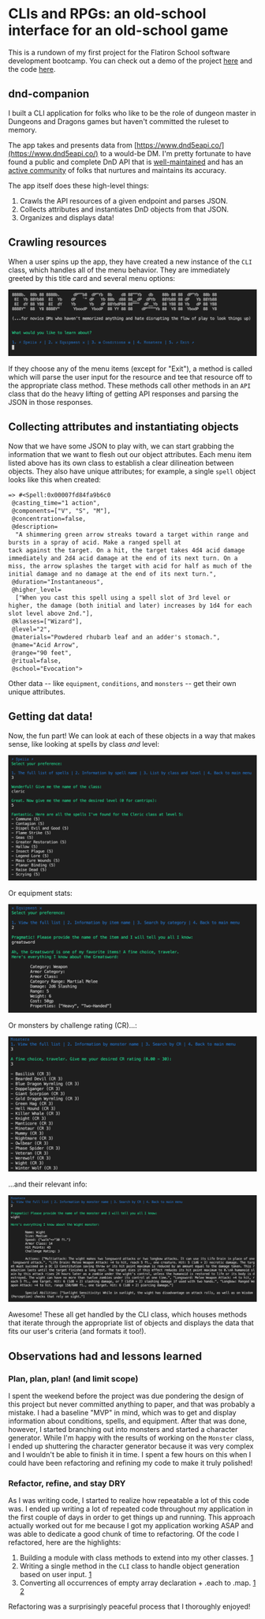 # CLIs and RPGs: an old-school interface for an old-school game

This is a rundown of my first project for the Flatiron School software development bootcamp. You can check out a demo of the project [here](https://www.youtube.com/watch?v=KdRx_dLqikA) and the code [here](https://github.com/mkopsho/dnd-companion).

## dnd-companion

I built a CLI application for folks who like to be the role of dungeon master in Dungeons and Dragons games but haven't committed the ruleset to memory.

The app takes and presents data from [https://www.dnd5eapi.co/](https://www.dnd5eapi.co/) to a would-be DM. I'm pretty fortunate to have found a public and complete DnD API that is [well-maintained](https://github.com/bagelbits/5e-srd-api) and has an [active community](https://github.com/bagelbits/5e-database) of folks that nurtures and maintains its accuracy.

The app itself does these high-level things:

1. Crawls the API resources of a given endpoint and parses JSON.
2. Collects attributes and instantiates DnD objects from that JSON.
3. Organizes and displays data!

## Crawling resources
When a user spins up the app, they have created a new instance of the `CLI` class, which handles all of the menu behavior. They are immediately greeted by this title card and several menu options:

![dnd-companion](../images/cli/title_card.png)

If they choose any of the menu items (except for "Exit"), a method is called which will parse the user input for the resource and tee that resource off to the appropriate class method. These methods call other methods in an `API` class that do the heavy lifting of getting API responses and parsing the JSON in those responses.

## Collecting attributes and instantiating objects
Now that we have some JSON to play with, we can start grabbing the information that we want to flesh out our object attributes. Each menu item listed above has its own class to establish a clear dilineation between objects. They also have unique attributes; for example, a single `spell` object looks like this when created:
```
=> #<Spell:0x00007fd84fa9b6c0
 @casting_time="1 action",
 @components=["V", "S", "M"],
 @concentration=false,
 @description=
  "A shimmering green arrow streaks toward a target within range and bursts in a spray of acid. Make a ranged spell at
tack against the target. On a hit, the target takes 4d4 acid damage immediately and 2d4 acid damage at the end of its next turn. On a miss, the arrow splashes the target with acid for half as much of the initial damage and no damage at the end of its next turn.",
 @duration="Instantaneous",
 @higher_level=
  ["When you cast this spell using a spell slot of 3rd level or higher, the damage (both initial and later) increases by 1d4 for each slot level above 2nd."],
 @klasses=["Wizard"],
 @level="2",
 @materials="Powdered rhubarb leaf and an adder's stomach.",
 @name="Acid Arrow",
 @range="90 feet",
 @ritual=false,
 @school="Evocation">
```
Other data -- like `equipment`, `conditions`, and `monsters` -- get their own unique attributes.

## Getting dat data!
Now, the fun part! We can look at each of these objects in a way that makes sense, like looking at spells by class *and* level:

![dnd-companion](../images/cli/spells.png)

Or equipment stats:

![dnd-companion](../images/cli/equipment.png)

Or monsters by challenge rating (CR)...:

![dnd-companion](../images/cli/monster1.png)

...and their relevant info:

![dnd-companion](../images/cli/monster2.png)

Awesome! These all get handled by the CLI class, which houses methods that iterate through the appropriate list of objects and displays the data that fits our user's criteria (and formats it too!).

## Observations had and lessons learned
### Plan, plan, plan! (and limit scope)
I spent the weekend before the project was due pondering the design of this project but never committed anything to paper, and that was probably a mistake. I had a baseline "MVP" in mind, which was to get and display information about conditions, spells, and equipment. After that was done, however, I started branching out into monsters and started a character generator. While I'm happy with the results of working on the `Monster` class, I ended up shuttering the character generator because it was very complex and I wouldn't be able to finish it in time. I spent a few hours on this when I could have been refactoring and refining my code to make it truly polished!

### Refactor, refine, and stay DRY
As I was writing code, I started to realize how repeatable a lot of this code was. I ended up writing a lot of repeated code throughout my application in the first couple of days in order to get things up and running. This approach actually worked out for me because I got my application working ASAP and was able to dedicate a good chunk of time to refactoring. Of the code I refactored, here are the highlights:
1. Building a module with class methods to extend into my other classes. [1](https://github.com/mkopsho/dnd-companion/commit/7c67470a1bbffeacb2259bd26d42b8afa5b6ef3e)
2. Writing a single method in the `CLI` class to handle object generation based on user input. [1](https://github.com/mkopsho/dnd-companion/commit/7c67470a1bbffeacb2259bd26d42b8afa5b6ef3e)
3. Converting all occurrences of empty array declaration + .each to .map. [1](https://github.com/mkopsho/dnd-companion/commit/ba44386693d744c6103c0e3df036b5afe9db38c2) [2](https://github.com/mkopsho/dnd-companion/commit/4f6f2842091675d383c7a027f69b89e6b2217b3e)

Refactoring was a surprisingly peaceful process that I thoroughly enjoyed!
